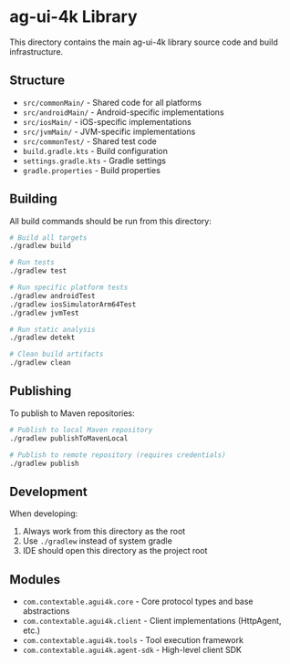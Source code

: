 # ag-ui-4k Library

This directory contains the main ag-ui-4k library source code and build infrastructure.

## Structure

- `src/commonMain/` - Shared code for all platforms
- `src/androidMain/` - Android-specific implementations
- `src/iosMain/` - iOS-specific implementations
- `src/jvmMain/` - JVM-specific implementations
- `src/commonTest/` - Shared test code
- `build.gradle.kts` - Build configuration
- `settings.gradle.kts` - Gradle settings
- `gradle.properties` - Build properties

## Building

All build commands should be run from this directory:

```bash
# Build all targets
./gradlew build

# Run tests
./gradlew test

# Run specific platform tests
./gradlew androidTest
./gradlew iosSimulatorArm64Test
./gradlew jvmTest

# Run static analysis
./gradlew detekt

# Clean build artifacts
./gradlew clean
```

## Publishing

To publish to Maven repositories:

```bash
# Publish to local Maven repository
./gradlew publishToMavenLocal

# Publish to remote repository (requires credentials)
./gradlew publish
```

## Development

When developing:
1. Always work from this directory as the root
2. Use `./gradlew` instead of system gradle
3. IDE should open this directory as the project root

## Modules

- `com.contextable.agui4k.core` - Core protocol types and base abstractions
- `com.contextable.agui4k.client` - Client implementations (HttpAgent, etc.)
- `com.contextable.agui4k.tools` - Tool execution framework
- `com.contextable.agui4k.agent-sdk` - High-level client SDK